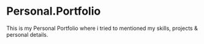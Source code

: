 # Personal.Portfolio
This is my Personal Portfolio where i tried to mentioned my skills, projects &amp; personal details.
